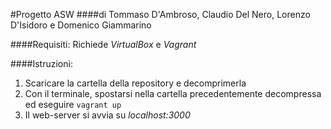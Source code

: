 #Progetto ASW
####di Tommaso D'Ambroso, Claudio Del Nero, Lorenzo D'Isidoro e Domenico Giammarino

####Requisiti:
Richiede *VirtualBox* e *Vagrant*

####Istruzioni:
1. Scaricare la cartella della repository e decomprimerla
2. Con il terminale, spostarsi nella cartella precedentemente decompressa ed eseguire `vagrant up`
3. Il web-server si avvia su *localhost:3000*

